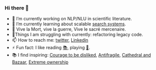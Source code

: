 ### Hi there 👋

<!--
**Ankush-Chander/Ankush-Chander** is a ✨ _special_ ✨ repository because its `README.md` (this file) appears on your GitHub profile.
Here are some ideas to get you started:
-->
- 🔭 I’m currently working on NLP/NLU in scientific literature.
- 🌱 I’m currently learning about scalable [search systems](https://www.goodreads.com/book/show/8597368-lucene-in-action).
- 🤝 Vive la Mort, vive la guerre, Vive le sacré mercenaire. 
- 🧗Things I am struggling with currently: refactoring legacy code.   
- 📫 How to reach me: [twitter](https://twitter.com/AnkushChander), [Linkedin](https://www.linkedin.com/in/ankush-chander-8248a876)
- ⚡ Fun fact: I like reading [📚](https://www.goodreads.com/user/show/33775209-ankush-chander), playing [🏀](https://thestudentathletepodcast24.medium.com/the-ankush-chander-experience-532bedab4ef5).
- 📚 I find inspiring: [Courage to be disliked](https://www.goodreads.com/book/show/43306206-the-courage-to-be-disliked), [Antifragile](https://www.goodreads.com/book/show/13530973-antifragile), [Cathedral and Bazaar](https://www.goodreads.com/book/show/134825.The_Cathedral_the_Bazaar), [Extreme ownership](https://www.goodreads.com/book/show/23848190-extreme-ownership)

<!--
[![Ankush's GitHub stats](https://github-readme-stats.vercel.app/api?username=Ankush-Chander&count_private=true)](https://github.com/anuraghazra/github-readme-stats)
-->
